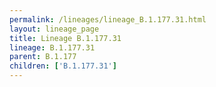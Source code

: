```yaml
---
permalink: /lineages/lineage_B.1.177.31.html
layout: lineage_page
title: Lineage B.1.177.31
lineage: B.1.177.31
parent: B.1.177
children: ['B.1.177.31']
---
```

